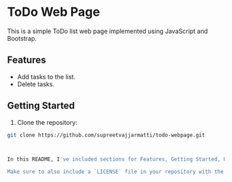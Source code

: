 # ToDo Web Page

This is a simple ToDo list web page implemented using JavaScript and Bootstrap.

## Features

- Add tasks to the list.
- Delete tasks.

## Getting Started

1. Clone the repository:

```bash
git clone https://github.com/supreetvajjarmatti/todo-webpage.git



In this README, I've included sections for Features, Getting Started, Usage, Contributing, License, and Acknowledgements. You can customize these sections as per your preferences and add more details if needed. Remember to replace `yourusername` with your actual GitHub username.

Make sure to also include a `LICENSE` file in your repository with the text of the MIT License or the license you choose for your project.

